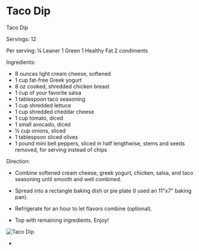 # Taco Dip

Taco Dip

Servings: 12

Per serving:
¼ Leaner
1 Green
1 Healthy Fat
2 condiments

Ingredients:
* 8 ounces light cream cheese, softened
* 1 cup fat-free Greek yogurt
* 8 oz cooked, shredded chicken breast
* 1 cup of your favorite salsa
* 1 tablespoon taco seasoning
* 1 cup shredded lettuce
* 1 cup shredded cheddar cheese
* 1 cup tomato, diced
* 1 small avocado, diced
* ½ cup onions, sliced
* 1 tablespoon sliced olives
* 1 pound mini bell peppers, sliced in half lengthwise, stems and seeds removed, for serving instead of chips

Direction:
* Combine softened cream cheese, greek yogurt, chicken, salsa, and taco seasoning until smooth and well combined. 

* Spread into a rectangle baking dish or pie plate (I used an 11"x7" baking pan). 

* Refrigerate for an hour to let flavors combine (optional). 

* Top with remaining ingredients. Enjoy!

![Taco Dip](images/Taco%20Dip.png)

* 

